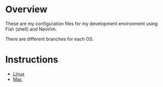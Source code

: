 # Overview

These are my configuration files for my development environment using Fish (shell) and NeoVim.

There are different branches for each OS.

# Instructions

- [Linux](docs/linux.md)
- [Mac](docs/macos.md)
